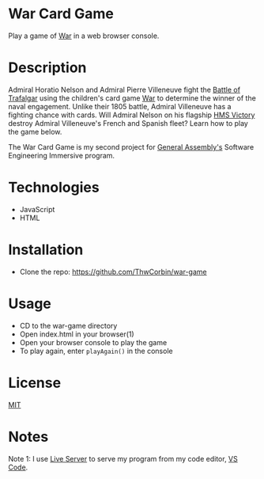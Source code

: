 # War Card Game

Play a game of [War](https://www.pagat.com/war/war.html "Pagat entry for War card game") in a web browser console.

# Description

Admiral Horatio Nelson and Admiral Pierre Villeneuve fight the [Battle of Trafalgar](https://www.britannica.com/event/Battle-of-Trafalgar-European-history "Encyclopedia Britannica entry for the Battle of Trafalgar") using the children's card game [War](https://www.pagat.com/war/war.html "Pagat entry for War card game") to determine the winner of the naval engagement. Unlike their 1805 battle, Admiral Villeneuve has a fighting chance with cards. Will Admiral Nelson on his flagship [HMS Victory](https://www.britannica.com/topic/Victory-British-ship "Encyclopedia Britannica entry for the HMS Victory") destroy Admiral Villeneuve's French and Spanish fleet? Learn how to play the game below.

The War Card Game is my second project for [General Assembly's](https://generalassemb.ly/ "General Assembly homepage") Software Engineering Immersive program.

# Technologies

- JavaScript
- HTML

# Installation

- Clone the repo: https://github.com/ThwCorbin/war-game

# Usage

- CD to the war-game directory
- Open index.html in your browser(1)
- Open your browser console to play the game
- To play again, enter `playAgain()` in the console

# License

[MIT](https://opensource.org/licenses/MIT "Open Source Initiative MIT License description")

# Notes

Note 1: I use [Live Server](https://marketplace.visualstudio.com/items?itemName=ritwickdey.LiveServer "Live Server extension") to serve my program from my code editor, [VS Code](https://code.visualstudio.com/ "Visual Studio Code editor").
